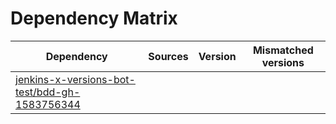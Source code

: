 # Dependency Matrix

Dependency | Sources | Version | Mismatched versions
---------- | ------- | ------- | -------------------
[jenkins-x-versions-bot-test/bdd-gh-1583756344](https://github.com/jenkins-x-versions-bot-test/bdd-gh-1583756344.git) |  | []() | 
